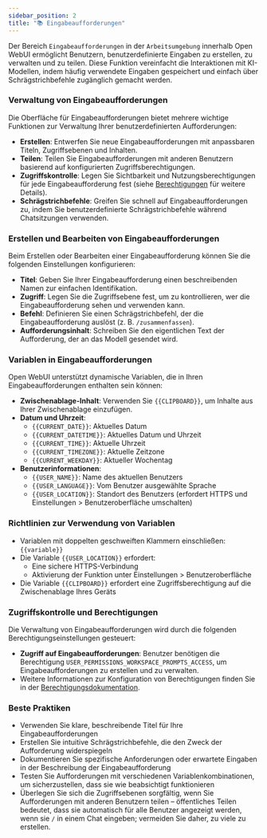 ```yaml
---
sidebar_position: 2
title: "📚 Eingabeaufforderungen"
---
```


Der Bereich `Eingabeaufforderungen` in der `Arbeitsumgebung` innerhalb Open WebUI ermöglicht Benutzern, benutzerdefinierte Eingaben zu erstellen, zu verwalten und zu teilen. Diese Funktion vereinfacht die Interaktionen mit KI-Modellen, indem häufig verwendete Eingaben gespeichert und einfach über Schrägstrichbefehle zugänglich gemacht werden.

### Verwaltung von Eingabeaufforderungen

Die Oberfläche für Eingabeaufforderungen bietet mehrere wichtige Funktionen zur Verwaltung Ihrer benutzerdefinierten Aufforderungen:

* **Erstellen**: Entwerfen Sie neue Eingabeaufforderungen mit anpassbaren Titeln, Zugriffsebenen und Inhalten.
* **Teilen**: Teilen Sie Eingabeaufforderungen mit anderen Benutzern basierend auf konfigurierten Zugriffsberechtigungen.
* **Zugriffskontrolle**: Legen Sie Sichtbarkeit und Nutzungsberechtigungen für jede Eingabeaufforderung fest (siehe [Berechtigungen](./permissions.md) für weitere Details).
* **Schrägstrichbefehle**: Greifen Sie schnell auf Eingabeaufforderungen zu, indem Sie benutzerdefinierte Schrägstrichbefehle während Chatsitzungen verwenden.

### Erstellen und Bearbeiten von Eingabeaufforderungen

Beim Erstellen oder Bearbeiten einer Eingabeaufforderung können Sie die folgenden Einstellungen konfigurieren:

* **Titel**: Geben Sie Ihrer Eingabeaufforderung einen beschreibenden Namen zur einfachen Identifikation.
* **Zugriff**: Legen Sie die Zugriffsebene fest, um zu kontrollieren, wer die Eingabeaufforderung sehen und verwenden kann.
* **Befehl**: Definieren Sie einen Schrägstrichbefehl, der die Eingabeaufforderung auslöst (z. B. `/zusammenfassen`).
* **Aufforderungsinhalt**: Schreiben Sie den eigentlichen Text der Aufforderung, der an das Modell gesendet wird.

### Variablen in Eingabeaufforderungen

Open WebUI unterstützt dynamische Variablen, die in Ihren Eingabeaufforderungen enthalten sein können:

* **Zwischenablage-Inhalt**: Verwenden Sie `{{CLIPBOARD}}`, um Inhalte aus Ihrer Zwischenablage einzufügen.
* **Datum und Uhrzeit**:
  * `{{CURRENT_DATE}}`: Aktuelles Datum
  * `{{CURRENT_DATETIME}}`: Aktuelles Datum und Uhrzeit
  * `{{CURRENT_TIME}}`: Aktuelle Uhrzeit
  * `{{CURRENT_TIMEZONE}}`: Aktuelle Zeitzone
  * `{{CURRENT_WEEKDAY}}`: Aktueller Wochentag
* **Benutzerinformationen**:
  * `{{USER_NAME}}`: Name des aktuellen Benutzers
  * `{{USER_LANGUAGE}}`: Vom Benutzer ausgewählte Sprache
  * `{{USER_LOCATION}}`: Standort des Benutzers (erfordert HTTPS und Einstellungen > Benutzeroberfläche umschalten)

### Richtlinien zur Verwendung von Variablen

* Variablen mit doppelten geschweiften Klammern einschließen: `{{variable}}`
* Die Variable `{{USER_LOCATION}}` erfordert:
  * Eine sichere HTTPS-Verbindung
  * Aktivierung der Funktion unter Einstellungen > Benutzeroberfläche
* Die Variable `{{CLIPBOARD}}` erfordert eine Zugriffsberechtigung auf die Zwischenablage Ihres Geräts

### Zugriffskontrolle und Berechtigungen

Die Verwaltung von Eingabeaufforderungen wird durch die folgenden Berechtigungseinstellungen gesteuert:

* **Zugriff auf Eingabeaufforderungen**: Benutzer benötigen die Berechtigung `USER_PERMISSIONS_WORKSPACE_PROMPTS_ACCESS`, um Eingabeaufforderungen zu erstellen und zu verwalten.
* Weitere Informationen zur Konfiguration von Berechtigungen finden Sie in der [Berechtigungsdokumentation](./permissions.md).

### Beste Praktiken

* Verwenden Sie klare, beschreibende Titel für Ihre Eingabeaufforderungen
* Erstellen Sie intuitive Schrägstrichbefehle, die den Zweck der Aufforderung widerspiegeln
* Dokumentieren Sie spezifische Anforderungen oder erwartete Eingaben in der Beschreibung der Eingabeaufforderung
* Testen Sie Aufforderungen mit verschiedenen Variablenkombinationen, um sicherzustellen, dass sie wie beabsichtigt funktionieren
* Überlegen Sie sich die Zugriffsebenen sorgfältig, wenn Sie Aufforderungen mit anderen Benutzern teilen – öffentliches Teilen bedeutet, dass sie automatisch für alle Benutzer angezeigt werden, wenn sie `/` in einem Chat eingeben; vermeiden Sie daher, zu viele zu erstellen.
